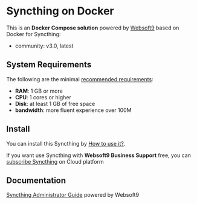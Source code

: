 # Syncthing on Docker  

This is an **Docker Compose solution** powered by [Websoft9](https://www.websoft9.com) based on Docker for Syncthing:


 - community:  v3.0, latest


## System Requirements

The following are the minimal [recommended requirements](https://github.com/onlyoffice/docker#recommended-system-requirements):

* **RAM**: 1 GB or more
* **CPU**: 1 cores or higher
* **Disk**: at least 1 GB of free space
* **bandwidth**: more fluent experience over 100M  

## Install

You can install this Syncthing by [How to use it?](https://github.com/Websoft9/docker-library#how-to-use-it).   

If you want use Syncthing with **Websoft9 Business Support** free, you can [subscribe Syncthing](https://www.websoft9.com/apps) on Cloud platform

## Documentation

[Syncthing Administrator Guide](https://support.websoft9.com/docs/scratch) powered by Websoft9